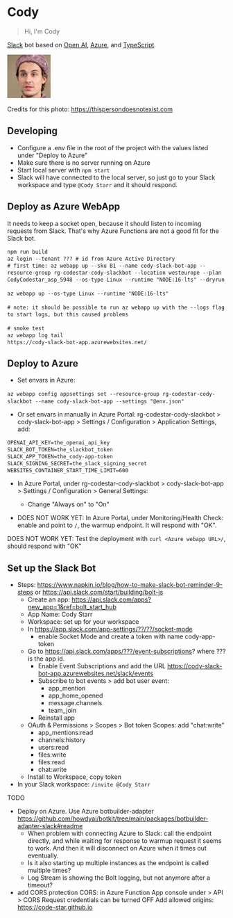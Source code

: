 # Cody

> Hi, I'm Cody

[Slack](https://slack.com) bot based on [Open AI](https://openai.com), [Azure](https://azure.com), and [TypeScript](https://typescriptlang.org).

![Cody](avatar.thumbnail.jpg "Cody - credits: https://thispersondoesnotexist.com")

Credits for this photo: https://thispersondoesnotexist.com

## Developing

- Configure a .env file in the root of the project with the values listed under "Deploy to Azure"
- Make sure there is no server running on Azure
- Start local server with `npm start`
- Slack will have connected to the local server, so just go to your Slack workspace and type `@Cody Starr` and it should respond.

## Deploy as Azure WebApp

It needs to keep a socket open, because it should listen to incoming requests from Slack. That's why Azure Functions are not a good fit for the Slack bot.

```
npm run build
az login --tenant ??? # id from Azure Active Directory
# first time: az webapp up --sku B1 --name cody-slack-bot-app --resource-group rg-codestar-cody-slackbot --location westeurope --plan CodyCodestar_asp_5948 --os-type Linux --runtime "NODE:16-lts" --dryrun

az webapp up --os-type Linux --runtime "NODE:16-lts"

# note: it should be possible to run az webapp up with the --logs flag to start logs, but this caused problems

# smoke test
az webapp log tail
https://cody-slack-bot-app.azurewebsites.net/
```

## Deploy to Azure

- Set envars in Azure: 

`az webapp config appsettings set --resource-group rg-codestar-cody-slackbot --name cody-slack-bot-app --settings "@env.json"`

- Or set envars in manually in Azure Portal: rg-codestar-cody-slackbot > cody-slack-bot-app > Settings / Configuration > Application Settings, add:

```
OPENAI_API_KEY=the_openai_api_key
SLACK_BOT_TOKEN=the_slackbot_token
SLACK_APP_TOKEN=the_cody-app-token
SLACK_SIGNING_SECRET=the_slack_signing_secret
WEBSITES_CONTAINER_START_TIME_LIMIT=600
```

- In Azure Portal, under rg-codestar-cody-slackbot > cody-slack-bot-app > Settings / Configuration > General Settings:
  - Change "Always on" to "On"

- DOES NOT WORK YET: In Azure Portal, under Monitoring/Health Check: enable and point to `/`, the warmup endpoint. It will respond with "OK".

DOES NOT WORK YET: Test the deployment with `curl <Azure webapp URL>/`, should respond with "OK"

## Set up the Slack Bot

- Steps: https://www.napkin.io/blog/how-to-make-slack-bot-reminder-9-steps or https://api.slack.com/start/building/bolt-js
  - Create an app: https://api.slack.com/apps?new_app=1&ref=bolt_start_hub
  - App Name: Cody Starr
  - Workspace: set up for your workspace
  - In https://app.slack.com/app-settings/??/??/socket-mode
    - enable Socket Mode and create a token with name cody-app-token
  - Go to https://api.slack.com/apps/???/event-subscriptions? where ??? is the app id.
    - Enable Event Subscriptions and add the URL https://cody-slack-bot-app.azurewebsites.net/slack/events
    - Subscribe to bot events > add bot user event:
      - app_mention
      - app_home_opened
      - message.channels
      - team_join
    - Reinstall app
  - OAuth & Permissions > Scopes > Bot token Scopes: add "chat:write"
    - app_mentions:read
    - channels:history
    - users:read
    - files:write
    - files:read
    - chat:write
  - Install to Workspace, copy token
- In your Slack workspace: `/invite @Cody Starr`


TODO

- Deploy on Azure. Use Azure botbuilder-adapter https://github.com/howdyai/botkit/tree/main/packages/botbuilder-adapter-slack#readme
  - When problem with connecting Azure to Slack: call the endpoint directly, and while waiting for response to warmup request it seems to work. And then it will disconnect on Azure when it times out eventually. 
  - Is it also starting up multiple instances as the endpoint is called multiple times?
  - Log Stream is showing the Bolt logging, but not anymore after a timeout?
- add CORS protection
  CORS: in Azure Function App console under > API > CORS
  Request credentials can be turned OFF
  Add allowed origins: https://code-star.github.io
